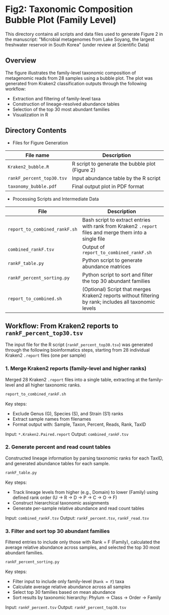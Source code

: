 # Fig2: Taxonomic Composition Bubble Plot (Family Level)
This directory contains all scripts and data files used to generate Figure 2 in the manuscript:
"Microbial metagenomes from Lake Soyang, the largest freshwater reservoir in South Korea" (under review at Scientific Data)

## Overview
The figure illustrates the family-level taxonomic composition of metagenomic reads from 28 samples using a bubble plot.
The plot was generated from Kraken2 classification outputs through the following workflow:
- Extraction and filtering of family-level taxa
- Construction of lineage-resolved abundance tables
- Selection of the top 30 most abundant families
- Visualization in R

## Directory Contents
- Files for Figure Generation

| File name               | Description                                           |
|-------------------------|-------------------------------------------------------|
| `Kraken2_bubble.R`        | R script to generate the bubble plot (Figure 2)     |
| `rankF_percent_top30.tsv` | Input abundance table by the R script   |
| `taxonomy_bubble.pdf`     | Final output plot in PDF format                 |

- Processing Scripts and Intermediate Data
  
| File                          | Description                                     |
|-------------------------------|-------------------------------------------------|
| `report_to_combined_rankF.sh` | Bash script to extract entries with rank from Kraken2 `.report` files and merge them into a single file     |
| `combined_rankF.tsv`          | Output of `report_to_combined_rankF.sh`             |
| `rankF_table.py`              | Python script to generate abundance matrices                         |
| `rankF_percent_sorting.py`    | Python script to sort and filter the top 30 abundant families   |
| `report_to_combined.sh`       | (Optional) Script that merges Kraken2 reports without filtering by rank; includes all taxonomic levels  |


## Workflow: From Kraken2 reports to `rankF_percent_top30.tsv`
The input file for the R script (`rankF_percent_top30.tsv`) was generated through the following bioinformatics steps, starting from 28 individual Kraken2 `.report` files (one per sample)

### 1. Merge Kraken2 reports (family-level and higher ranks)
Merged 28 Kraken2 `.report` files into a single table, extracting at the family-level and all higher taxonomic ranks.
```bash
report_to_combined_rankF.sh
```
Key steps:
- Exclude Genus (G), Species (S), and Strain (S1) ranks
- Extract sample names from filenames
- Format output with: Sample, Taxon, Percent, Reads, Rank, TaxID

Input: `*.Kraken2.Paired.report`
Output: `combined_rankF.tsv`

### 2. Generate percent and read count tables
Constructed lineage information by parsing taxonomic ranks for each TaxID, and generated abundance tables for each sample.
```python
rankF_table.py
```
Key steps:
- Track lineage levels from higher (e.g., Domain) to lower (Family) using defined rank order (U → R → D → P → C → O → F)
- Construct hierarchical taxonomic assignments
- Generate per-sample relative abundance and read count tables

Input: `combined_rankF.tsv`
Output: `rankF_percent.tsv`, `rankF_read.tsv`

### 3. Filter and sort top 30 abundant families
Filtered entries to include only those with Rank = F (Family), calculated the average relative abundance across samples, and selected the top 30 most abundant families.
```python
rankF_percent_sorting.py
```
Key steps:
- Filter input to include only family-level (`Rank = F`) taxa
- Calculate average relative abundance across all samples
- Select top 30 families based on mean abundance
- Sort results by taxonomic hierarchy: Phylum → Class → Order → Family

Input: `rankF_percent.tsv`
Output: `rankF_percent_top30.tsv`
